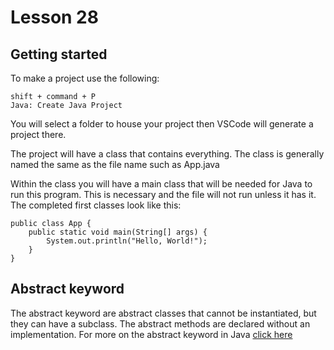 # Lesson 28

## Getting started
To make a project use the following:

```
shift + command + P
Java: Create Java Project
```

You will select a folder to house your project then VSCode will generate a project there.

The project will have a class that contains everything. The class is generally named the same as the file name such as App.java

Within the class you will have a main class that will be needed for Java to run this program. This is necessary and the file will not run unless it has it. The completed first classes look like this:

```
public class App {
    public static void main(String[] args) {
        System.out.println("Hello, World!");
    }
}
```

## Abstract keyword
The abstract keyword are abstract classes that cannot be instantiated, but they can have a subclass. The abstract methods are declared without an implementation. For more on the abstract keyword in Java <a href="https://docs.oracle.com/javase/tutorial/java/IandI/abstract.html">click here</a>